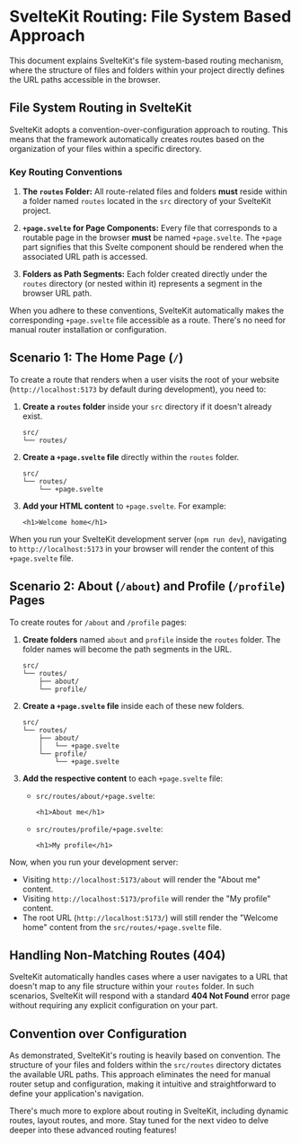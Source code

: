 # SvelteKit Routing: File System Based Approach

This document explains SvelteKit's file system-based routing mechanism, where the structure of files and folders within your project directly defines the URL paths accessible in the browser.

## File System Routing in SvelteKit

SvelteKit adopts a convention-over-configuration approach to routing. This means that the framework automatically creates routes based on the organization of your files within a specific directory.

### Key Routing Conventions

1.  **The `routes` Folder:** All route-related files and folders **must** reside within a folder named `routes` located in the `src` directory of your SvelteKit project.

2.  **`+page.svelte` for Page Components:** Every file that corresponds to a routable page in the browser **must** be named `+page.svelte`. The `+page` part signifies that this Svelte component should be rendered when the associated URL path is accessed.

3.  **Folders as Path Segments:** Each folder created directly under the `routes` directory (or nested within it) represents a segment in the browser URL path.

When you adhere to these conventions, SvelteKit automatically makes the corresponding `+page.svelte` file accessible as a route. There's no need for manual router installation or configuration.

## Scenario 1: The Home Page (`/`)

To create a route that renders when a user visits the root of your website (`http://localhost:5173` by default during development), you need to:

1.  **Create a `routes` folder** inside your `src` directory if it doesn't already exist.

    ```
    src/
    └── routes/
    ```

2.  **Create a `+page.svelte` file** directly within the `routes` folder.

    ```
    src/
    └── routes/
        └── +page.svelte
    ```

3.  **Add your HTML content** to `+page.svelte`. For example:

    ```svelte
    <h1>Welcome home</h1>
    ```

When you run your SvelteKit development server (`npm run dev`), navigating to `http://localhost:5173` in your browser will render the content of this `+page.svelte` file.

## Scenario 2: About (`/about`) and Profile (`/profile`) Pages

To create routes for `/about` and `/profile` pages:

1.  **Create folders** named `about` and `profile` inside the `routes` folder. The folder names will become the path segments in the URL.

    ```
    src/
    └── routes/
        ├── about/
        └── profile/
    ```

2.  **Create a `+page.svelte` file** inside each of these new folders.

    ```
    src/
    └── routes/
        ├── about/
        │   └── +page.svelte
        └── profile/
            └── +page.svelte
    ```

3.  **Add the respective content** to each `+page.svelte` file:

    - `src/routes/about/+page.svelte`:

      ```svelte
      <h1>About me</h1>
      ```

    - `src/routes/profile/+page.svelte`:

      ```svelte
      <h1>My profile</h1>
      ```

Now, when you run your development server:

- Visiting `http://localhost:5173/about` will render the "About me" content.
- Visiting `http://localhost:5173/profile` will render the "My profile" content.
- The root URL (`http://localhost:5173/`) will still render the "Welcome home" content from the `src/routes/+page.svelte` file.

## Handling Non-Matching Routes (404)

SvelteKit automatically handles cases where a user navigates to a URL that doesn't map to any file structure within your `routes` folder. In such scenarios, SvelteKit will respond with a standard **404 Not Found** error page without requiring any explicit configuration on your part.

## Convention over Configuration

As demonstrated, SvelteKit's routing is heavily based on convention. The structure of your files and folders within the `src/routes` directory dictates the available URL paths. This approach eliminates the need for manual router setup and configuration, making it intuitive and straightforward to define your application's navigation.

There's much more to explore about routing in SvelteKit, including dynamic routes, layout routes, and more. Stay tuned for the next video to delve deeper into these advanced routing features!
